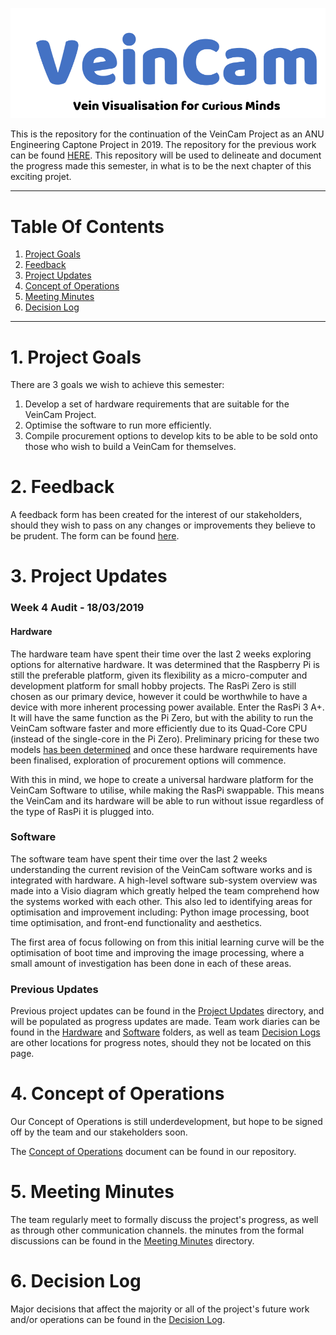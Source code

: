 
![VeinCam](https://github.com/chrisbodger/veincam2019/blob/master/Administration/Images/veincam1.png)

This is the repository for the continuation of the VeinCam Project as an ANU Engineering Captone Project in 2019. The repository for the previous work can be found [HERE](https://www.github.com/chrisbodger/veincam). This repository will be used to delineate and document the progress made this semester, in what is to be the next chapter of this exciting projet. 

---
# Table Of Contents
1. [Project Goals](#1-project-goals)
2. [Feedback](#2-feedback)
3. [Project Updates](#3-project-updates)
4. [Concept of Operations](#4-concept-of-operations)
5. [Meeting Minutes](#5-meeting-minutes)
6. [Decision Log](#6-decision-log)


---
# 1. Project Goals
There are 3 goals we wish to achieve this semester:

1. Develop a set of hardware requirements that are suitable for the VeinCam Project.
2. Optimise the software to run more efficiently.
3. Compile procurement options to develop kits to be able to be sold onto those who wish to build a VeinCam for themselves.

# 2. Feedback
A feedback form has been created for the interest of our stakeholders, should they wish to pass on any changes or improvements they believe to be prudent. The form can be found [here](https://goo.gl/forms/8cw5eWdaOY5C1jBo1).

# 3. Project Updates
### Week 4 Audit - 18/03/2019
#### Hardware
The hardware team have spent their time over the last 2 weeks exploring options for alternative hardware. It was determined that the Raspberry Pi is still the preferable platform, given its flexibility as a micro-computer and development platform for small hobby projects. The RasPi Zero is still chosen as our primary device, however it could be worthwhile to have a device with more inherent processing power available. Enter the RasPi 3 A+. It will have the same function as the Pi Zero, but with the ability to run the VeinCam software faster and more efficiently due to its Quad-Core CPU (instead of the single-core in the Pi Zero). Preliminary pricing for these two models [has been determined](/Hardware/Estimated%20Financials.xlsx) and once these hardware requirements have been finalised, exploration of procurement options will commence.   

With this in mind, we hope to create a universal hardware platform for the VeinCam Software to utilise, while making the RasPi swappable. This means the VeinCam and its hardware will be able to run without issue regardless of the type of RasPi it is plugged into.

### Software
The software team have spent their time over the last 2 weeks understanding the current revision of the VeinCam software works and is integrated with hardware. A high-level software sub-system overview was made into a Visio diagram which greatly helped the team comprehend how the systems worked with each other. This also led to identifying areas for optimisation and improvement including: Python image processing, boot time optimisation, and front-end functionality and aesthetics.

The first area of focus following on from this initial learning curve will be the optimisation of boot time and improving the image processing, where a small amount of investigation has been done in each of these areas.

### Previous Updates
Previous project updates can be found in the [Project Updates](Administration/project-updates) directory, and will be populated as progress updates are made. Team work diaries can be found in the [Hardware](/Hardware/HardwareDiary.md) and [Software](/Software/SoftwareDiary.md) folders, as well as team [Decision Logs](/Administration/Project/Decision-Log.md) are other locations for progress notes, should they not be located on this page.

# 4. Concept of Operations
Our Concept of Operations is still underdevelopment, but hope to be signed off by the team and our stakeholders soon.

The [Concept of Operations](Administration/Project/CONOPS.md) document can be found in our repository.

# 5. Meeting Minutes
The team regularly meet to formally discuss the project's progress, as well as through other communication channels. the minutes from the formal discussions can be found in the [Meeting Minutes](Administration/meeting-minutes/) directory.

# 6. Decision Log
Major decisions that affect the majority or all of the project's future work and/or operations can be found in the [Decision Log](Administration/Project/Decision-Log.md/). 

